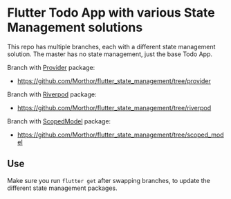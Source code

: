 # Flutter Todo App with various State Management solutions

This repo has multiple branches, each with a different state management solution.
The master has no state management, just the base Todo App.

Branch with [Provider](https://pub.dev/packages/provider) package:

* https://github.com/Morthor/flutter_state_management/tree/provider

Branch with [Riverpod](https://pub.dev/packages/flutter_riverpod) package:

* https://github.com/Morthor/flutter_state_management/tree/riverpod


Branch with [ScopedModel](https://pub.dev/packages/scoped_model) package:

* https://github.com/Morthor/flutter_state_management/tree/scoped_model

## Use
Make sure you run `flutter get` after swapping branches, to update the different state management packages.
